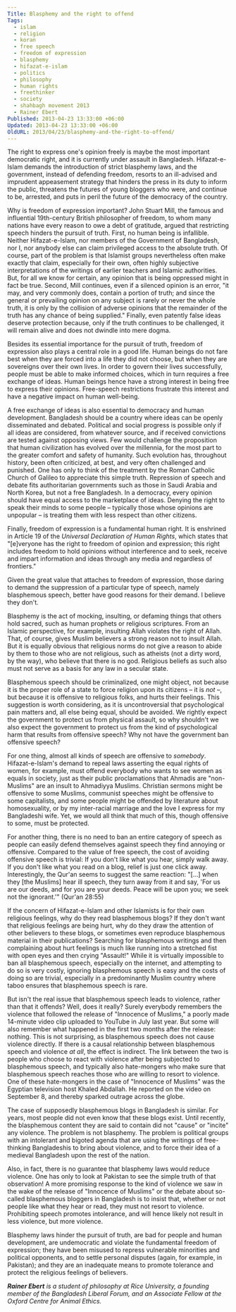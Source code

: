 ```yaml
---
Title: Blasphemy and the right to offend
Tags:
  - islam
  - religion
  - koran
  - free speech
  - freedom of expression
  - blasphemy
  - hifazat-e-islam
  - politics
  - philosophy
  - human rights
  - freethinker
  - society
  - shahbagh movement 2013
  - Rainer Ebert
Published: 2013-04-23 13:33:00 +06:00
Updated: 2013-04-23 13:33:00 +06:00
OldURL: 2013/04/23/blasphemy-and-the-right-to-offend/
---
```


The right to express one's opinion freely is maybe the most important democratic right, and it is currently under assault in Bangladesh. Hifazat-e-Islam demands the introduction of strict blasphemy laws, and the government, instead of defending freedom, resorts to an ill-advised and imprudent appeasement strategy that hinders the press in its duty to inform the public, threatens the futures of young bloggers who were, and continue to be, arrested, and puts in peril the future of the democracy of the country.<!--more-->

Why is freedom of expression important? John Stuart Mill, the famous and influential 19th-century British philosopher of freedom, to whom many nations have every reason to owe a debt of gratitude, argued that restricting speech hinders the pursuit of truth. First, no human being is infallible. Neither Hifazat-e-Islam, nor members of the Government of Bangladesh, nor I, nor anybody else can claim privileged access to the absolute truth. Of course, part of the problem is that Islamist groups nevertheless often make exactly that claim, especially for their own, often highly subjective interpretations of the writings of earlier teachers and Islamic authorities. But, for all we know for certain, any opinion that is being oppressed might in fact be true. Second, Mill continues, even if a silenced opinion is an error, "it may, and very commonly does, contain a portion of truth; and since the general or prevailing opinion on any subject is rarely or never the whole truth, it is only by the collision of adverse opinions that the remainder of the truth has any chance of being supplied." Finally, even patently false ideas deserve protection because, only if the truth continues to be challenged, it will remain alive and does not dwindle into mere dogma.

Besides its essential importance for the pursuit of truth, freedom of expression also plays a central role in a good life. Human beings do not fare best when they are forced into a life they did not choose, but when they are sovereigns over their own lives. In order to govern their lives successfully, people must be able to make informed choices, which in turn requires a free exchange of ideas. Human beings hence have a strong interest in being free to express their opinions. Free-speech restrictions frustrate this interest and have a negative impact on human well-being.

A free exchange of ideas is also essential to democracy and human development. Bangladesh should be a country where ideas can be openly disseminated and debated. Political and social progress is possible only if all ideas are considered, from whatever source, and if received convictions are tested against opposing views. Few would challenge the proposition that human civilization has evolved over the millennia, for the most part to the greater comfort and safety of humanity. Such evolution has, throughout history, been often criticized, at best, and very often challenged and punished. One has only to think of the treatment by the Roman Catholic Church of Galileo to appreciate this simple truth. Repression of speech and debate fits authoritarian governments such as those in Saudi Arabia and North Korea, but not a free Bangladesh. In a democracy, every opinion should have equal access to the marketplace of ideas. Denying the right to speak their minds to some people – typically those whose opinions are unpopular – is treating them with less respect than other citizens.

Finally, freedom of expression is a fundamental human right. It is enshrined in Article 19 of the <em>Universal Declaration of Human Rights</em>, which states that "[e]veryone has the right to freedom of opinion and expression; this right includes freedom to hold opinions without interference and to seek, receive and impart information and ideas through any media and regardless of frontiers."

Given the great value that attaches to freedom of expression, those daring to demand the suppression of a particular type of speech, namely blasphemous speech, better have good reasons for their demand. I believe they don't.

Blasphemy is the act of mocking, insulting, or defaming things that others hold sacred, such as human prophets or religious scriptures. From an Islamic perspective, for example, insulting Allah violates the right of Allah. That, of course, gives Muslim believers a strong reason not to insult Allah. But it is equally obvious that religious norms do not give a reason to abide by them to those who are not religious, such as atheists (not a dirty word, by the way), who believe that there is no god. Religious beliefs as such also must not serve as a basis for any law in a secular state.

Blasphemous speech should be criminalized, one might object, not because it is the proper role of a state to force religion upon its citizens – it is <em>not</em> –, but because it is offensive to religious folks, and hurts their feelings. This suggestion is worth considering, as it is uncontroversial that psychological pain matters and, all else being equal, should be avoided. We rightly expect the government to protect us from physical assault, so why shouldn't we also expect the government to protect us from the kind of psychological harm that results from offensive speech? Why not have the government ban offensive speech?

For one thing, almost all kinds of speech are offensive to <em>somebody</em>. Hifazat-e-Islam's demand to repeal laws asserting the equal rights of women, for example, must offend everybody who wants to see women as equals in society, just as their public proclamations that Ahmadis are "non-Muslims" are an insult to Ahmadiyya Muslims. Christian sermons might be offensive to some Muslims, communist speeches might be offensive to some capitalists, and some people might be offended by literature about homosexuality, or by my inter-racial marriage and the love I express for my Bangladeshi wife. Yet, we would all think that much of this, though offensive to some, must be protected.

For another thing, there is no need to ban an entire category of speech as people can easily defend themselves against speech they find annoying or offensive. Compared to the value of free speech, the cost of avoiding offensive speech is trivial: If you don't like what you hear, simply walk away. If you don't like what you read on a blog, relief is just one click away. Interestingly, the Qur'an seems to suggest the same reaction: "[…] when they [the Muslims] hear ill speech, they turn away from it and say, 'For us are our deeds, and for you are your deeds. Peace will be upon you; we seek not the ignorant.'" (Qur'an 28:55)

If the concern of Hifazat-e-Islam and other Islamists is for their own religious feelings, why do they read blasphemous blogs? If they don't want that religious feelings are being hurt, why do they draw the attention of other believers to these blogs, or sometimes even reproduce blasphemous material in their publications? Searching for blasphemous writings and then complaining about hurt feelings is much like running into a stretched fist with open eyes and then crying "Assault!" While it is virtually impossible to ban all blasphemous speech, especially on the internet, and attempting to do so is very costly, ignoring blasphemous speech is easy and the costs of doing so are trivial, especially in a predominantly Muslim country where taboo ensures that blasphemous speech is rare.

But isn't the real issue that blasphemous speech leads to violence, rather than that it offends? Well, does it really? Surely everybody remembers the violence that followed the release of "Innocence of Muslims," a poorly made 14-minute video clip uploaded to YouTube in July last year. But some will also remember what happened in the first two months after the release: nothing. This is not surprising, as blasphemous speech does not cause violence directly. If there is a causal relationship between blasphemous speech and violence <em>at all</em>, the effect is indirect. The link between the two is people who choose to react with violence after being subjected to blasphemous speech, and typically also hate-mongers who make sure that blasphemous speech reaches those who are willing to resort to violence. One of these hate-mongers in the case of "Innocence of Muslims" was the Egyptian television host Khaled Abdallah. He reported on the video on September 8, and thereby sparked outrage across the globe.

The case of supposedly blasphemous blogs in Bangladesh is similar. For years, most people did not even know that these blogs exist. Until recently, the blasphemous content they are said to contain did not "cause" or "incite" any violence. The problem is not blasphemy. The problem is political groups with an intolerant and bigoted agenda that are using the writings of free-thinking Bangladeshis to bring about violence, and to force their idea of a medieval Bangladesh upon the rest of the nation.

Also, in fact, there is no guarantee that blasphemy laws would reduce violence. One has only to look at Pakistan to see the simple truth of that observation! A more promising response to the kind of violence we saw in the wake of the release of "Innocence of Muslims" or the debate about so-called blasphemous bloggers in Bangladesh is to insist that, whether or not people like what they hear or read, they must not resort to violence. Prohibiting speech promotes intolerance, and will hence likely not result in less violence, but more violence.

Blasphemy laws hinder the pursuit of truth, are bad for people and human development, are undemocratic and violate the fundamental freedom of expression; they have been misused to repress vulnerable minorities and political opponents, and to settle personal disputes (again, for example, in Pakistan); and they are an inadequate means to promote tolerance and protect the religious feelings of believers.

<em><strong>Rainer Ebert</strong> is a student of philosophy at Rice University, a founding member of the Bangladesh Liberal Forum, and an Associate Fellow at the Oxford Centre for Animal Ethics.</em>
